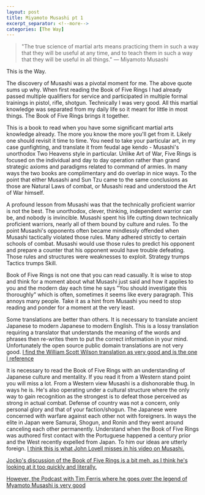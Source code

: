 ```yaml
---
layout: post
title: Miyamoto Musashi pt 1
excerpt_separator: <!--more-->
categories: [The Way]
---
```

> "The true science of martial arts means practicing them in such a way that they will be useful at any time, and to teach them in such a way that they will be useful in all things." — Miyamoto Musashi

This is the Way.

The discovery of Musashi was a pivotal moment for me. The above quote sums up why. When first reading the Book of Five Rings I had already passed multiple qualifiers for service and participated in multiple formal trainings in pistol, rifle, shotgun. Technically I was very good. All this martial knowledge was separated from my daily life so it meant for little in most things. The Book of Five Rings brings it together.

<!--more-->

This is a book to read when you have some significant martial arts knowledge already. The more you know the more you'll get from it. Likely one should revisit it time to time. You need to take your particular art, in my case gunfighting, and translate it from feudal age kendo - Musashi's unorthodox Two Heavens style in particular. Unlike Art of War, Five Rings is focused on the individual and day to day operation rather than grand strategic axioms and paradigms related to command of armies. In many ways the two books are complimentary and do overlap in nice ways. To the point that either Musashi and Sun Tzu came to the same conclusions as those are Natural Laws of combat, or Musashi read and understood the Art of War himself.

A profound lesson from Musashi was that the technically proficient warrior is not the best. The unorthodox, clever, thinking, independent warrior can be, and nobody is invincible. Musashi spent his life cutting down technically proficient warriors, nearly all of them bound by culture and rules. To the point Musashi's opponents often became mindlessly offended when Musashi tactically violated those rules. Many adhered strictly to certain schools of combat. Musashi would use those rules to predict his opponent and prepare a counter that his opponent would have trouble defeating. Those rules and structures were weaknesses to exploit. Strategy trumps Tactics trumps Skill.

Book of Five Rings is not one that you can read casually. It is wise to stop and think for a moment about what Musashi just said and how it applies to you and the modern day each time he says "You should investigate this thoroughly" which is often, sometimes it seems like every paragraph. This annoys many people. Take it as a hint from Musashi you need to stop reading and ponder for a moment at the very least.

Some translations are better than others. It is necessary to translate ancient Japanese to modern Japanese to modern English. This is a lossy translation requiring a translator that understands the meaning of the words and phrases then re-writes them to put the correct information in your mind. Unfortunately the open source public domain translations are not very good. [I find the William Scott Wilson translation as very good and is the one I reference](https://www.amazon.com/Book-Five-Rings-Miyamoto-Musashi/dp/1590309847/ref=sr_1_2?dchild=1&keywords=book+of+five+rings+wilson&qid=1616797769&sr=8-2)

It is necessary to read the Book of Five Rings with an understanding of Japanese culture and mentality. If you read it from a Western stand point you will miss a lot. From a Western view Musashi is a dishonorable thug. In ways he is. He's also operating under a cultural structure where the only way to gain recognition as the strongest is to defeat those perceived as strong in actual combat. Defense of country was not a concern, only personal glory and that of your faction/shogun. The Japanese were concerned with warfare against each other not with foreigners. In ways the elite in Japan were Samurai, Shogun, and Ronin and they went around canceling each other permanently. Understand when the Book of Five Rings was authored first contact with the Portuguese happened a century prior and the West recently expelled from Japan. To him our ideas are utterly foreign. [I think this is what John Lovell misses in his video on Musashi.](https://www.youtube.com/watch?v=7LNUEtaCARE)

[Jocko's discussion of the Book of Five Rings is a bit meh, as I think he's looking at it too quickly and literally.](https://youtu.be/uq0Skb529q8)

[However, the Podcast with Tim Ferris where he goes over the legend of Myamoto Musashi is very good](https://www.youtube.com/watch?v=7GNRn3GtJ3g)